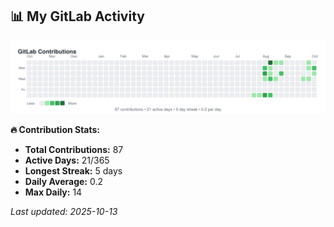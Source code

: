 <!-- GITLAB-STATS:START -->
## 📊 My GitLab Activity

![GitLab Contributions](./gitlab-contributions.svg)

**🔥 Contribution Stats:**
- **Total Contributions:** 87
- **Active Days:** 21/365
- **Longest Streak:** 5 days
- **Daily Average:** 0.2
- **Max Daily:** 14

*Last updated: 2025-10-13*
<!-- GITLAB-STATS:END -->
